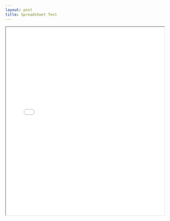 ```yaml
---
layout: post
title: Spreadsheet Test 
---
```


<iframe seamless src="/assets/sorting.html" width="100%" height="600"></iframe>
